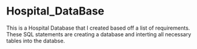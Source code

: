 # Hospital_DataBase
This is a Hospital Database that I created based off a list of requirements. These SQL statements are creating a database and interting all necessary tables into the databse. 
